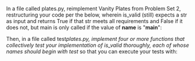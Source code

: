 In a file called plates.py, reimplement Vanity Plates from Problem Set 2, restructuring your code per the below, wherein is_valid (still) expects a str as input and returns True if that str meets all requirements and False if it does not, but main is only called if the value of **name** is "**main**":

Then, in a file called test*plates.py, implement four or more functions that collectively test your implementation of is_valid thoroughly, each of whose names should begin with test* so that you can execute your tests with:

